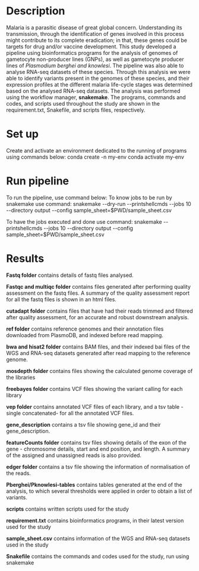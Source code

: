 # Description
Malaria is a parasitic disease of great global concern. Understanding its transmission, through the identification of genes involved in this process might contribute to its complete eradication; in that, these genes could be targets for drug and/or vaccine development. This study developed a pipeline using bioinformatics programs for the analysis of genomes of gametocyte non-producer lines (GNPs), as well as gametocyte producer lines of _Plasmodium berghei and knowlesi_. The pipeline was also able to analyse RNA-seq datasets of these species. Through this analysis we were able to identify variants present in the genomes of these species, and their expression profiles at the different malaria life-cycle stages was determined based on the analysed RNA-seq datasets. The analysis was performed using the workflow manager, **snakemake**. The programs, commands and codes, and scripts used throughout the study are shown in the requirement.txt, Snakefile, and scripts files, respectively.

# Set up
Create and activate an environment dedicated to the running of programs using commands below:
  conda create -n my-env
  conda activate my-env

# Run pipeline
To run the pipeline, use command below:
  To know jobs to be run by snakemake use command:
    snakemake --dry-run --printshellcmds --jobs 10 --directory output --config sample_sheet=$PWD/sample_sheet.csv

  To have the jobs executed and done use command:
    snakemake --printshellcmds --jobs 10 --directory output --config sample_sheet=$PWD/sample_sheet.csv


# Results
**Fastq folder**
  contains details of fastq files analysed.

**Fastqc and multiqc folder**
  contains files generated after performing quality assessment on the fastq files. A summary of the quality assessment report for all the fastq files is shown in an html files.

**cutadapt folder**
  contains files that have had their reads trimmed and filtered after quality assessment, for an accurate and robust downstream analysis.

**ref folder**
  contains reference genomes and their annotation files downloaded from PlasmoDB, and indexed before read mapping.

**bwa and hisat2 folder**
contains BAM files, and their indexed bai files of the WGS and RNA-seq datasets generated after read mapping to the reference genome.

**mosdepth folder**
  contains files showing the calculated genome coverage of the libraries

**freebayes folder**
  contains VCF files showing the variant calling for each library

**vep folder**
  contains annotated VCF files of each library, and a tsv table - single concatenated- for all the annotated VCF files.

**gene_description**
  contains a tsv file showing gene_id and their gene_description.

**featureCounts folder**
  contains tsv files showing details of the exon of the gene - chromosome details, start and end position, and length. A summary of the assigned and unassigned reads is also provided.

**edger folder**
  contains a tsv file showing the information of normalisation of the reads.

**Pberghei/Pknowlesi-tables**
  contains tables generated at the end of the analysis, to which several thresholds were applied in order to obtain a list of variants.

**scripts**
  contains written scripts used for the study

**requirement.txt**
  contains bioinformatics programs, in their latest version used for the study

**sample_sheet.csv**
  contains information of the WGS and RNA-seq datasets used in the study

**Snakefile**
  contains the commands and codes used for the study, run using snakemake
